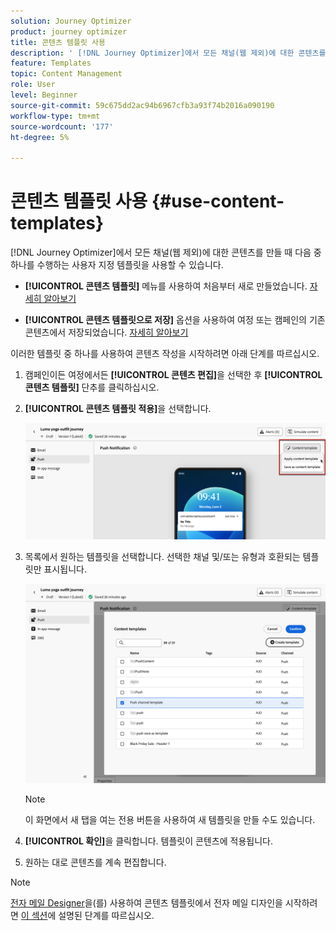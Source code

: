```yaml
---
solution: Journey Optimizer
product: journey optimizer
title: 콘텐츠 템플릿 사용
description: ' [!DNL Journey Optimizer]에서 모든 채널(웹 제외)에 대한 콘텐츠를 만들 때 콘텐츠 템플릿을 사용하는 방법에 대해 알아봅니다.'
feature: Templates
topic: Content Management
role: User
level: Beginner
source-git-commit: 59c675dd2ac94b6967cfb3a93f74b2016a090190
workflow-type: tm+mt
source-wordcount: '177'
ht-degree: 5%

---
```



# 콘텐츠 템플릿 사용 {#use-content-templates}

[!DNL Journey Optimizer]에서 모든 채널(웹 제외)에 대한 콘텐츠를 만들 때 다음 중 하나를 수행하는 사용자 지정 템플릿을 사용할 수 있습니다.

* **[!UICONTROL 콘텐츠 템플릿]** 메뉴를 사용하여 처음부터 새로 만들었습니다. [자세히 알아보기](#create-template-from-scratch)

* **[!UICONTROL 콘텐츠 템플릿으로 저장]** 옵션을 사용하여 여정 또는 캠페인의 기존 콘텐츠에서 저장되었습니다. [자세히 알아보기](#save-as-template)

이러한 템플릿 중 하나를 사용하여 콘텐츠 작성을 시작하려면 아래 단계를 따르십시오.

1. 캠페인이든 여정에서든 **[!UICONTROL 콘텐츠 편집]**&#x200B;을 선택한 후 **[!UICONTROL 콘텐츠 템플릿]** 단추를 클릭하십시오.

1. **[!UICONTROL 콘텐츠 템플릿 적용]**&#x200B;을 선택합니다.

   ![](assets/content-template-button.png)

1. 목록에서 원하는 템플릿을 선택합니다. 선택한 채널 및/또는 유형과 호환되는 템플릿만 표시됩니다.

   ![](assets/content-template-select.png)

   >[!NOTE]
   >
   >이 화면에서 새 탭을 여는 전용 버튼을 사용하여 새 템플릿을 만들 수도 있습니다.

1. **[!UICONTROL 확인]**&#x200B;을 클릭합니다. 템플릿이 콘텐츠에 적용됩니다.

1. 원하는 대로 콘텐츠를 계속 편집합니다.

>[!NOTE]
>
>[전자 메일 Designer](../email/get-started-email-design.md)을(를) 사용하여 콘텐츠 템플릿에서 전자 메일 디자인을 시작하려면 [이 섹션](../email/use-email-templates.md)에 설명된 단계를 따르십시오.

